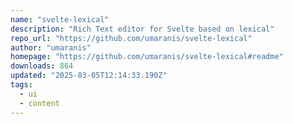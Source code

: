 ```yaml
---
name: "svelte-lexical"
description: "Rich Text editor for Svelte based on lexical"
repo_url: "https://github.com/umaranis/svelte-lexical"
author: "umaranis"
homepage: "https://github.com/umaranis/svelte-lexical#readme"
downloads: 864
updated: "2025-03-05T12:14:33.190Z"
tags: 
  - ui
  - content
---
```

